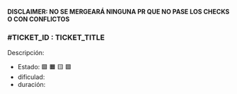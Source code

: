 **DISCLAIMER: NO SE MERGEARÁ NINGUNA PR QUE NO PASE LOS CHECKS O CON CONFLICTOS**

### #TICKET_ID : TICKET_TITLE
Descripción:

- Estado: 🟩 🟧 🟨 🟪
- dificulad:
- duración:

